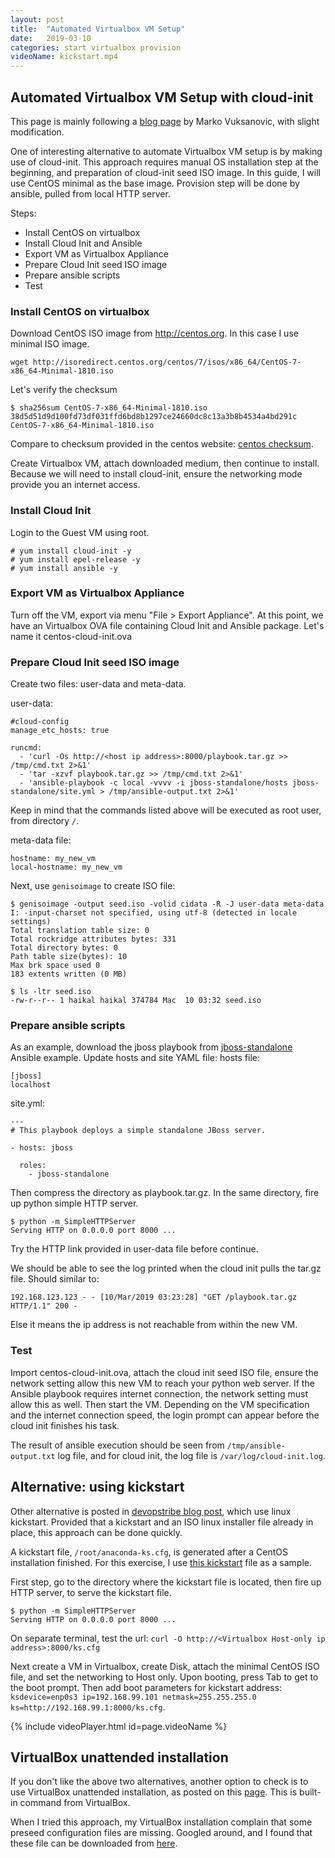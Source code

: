```yaml
---
layout: post
title:  "Automated Virtualbox VM Setup"
date:   2019-03-10
categories: start virtualbox provision
videoName: kickstart.mp4
---
```

## Automated Virtualbox VM Setup with cloud-init
This page is mainly following a [blog page] by Marko Vuksanovic, with slight modification.

One of interesting alternative to automate Virtualbox VM setup is by making use of cloud-init.
This approach requires manual OS installation step at the beginning, and preparation of cloud-init seed ISO image.
In this guide, I will use CentOS minimal as the base image. Provision step will be done by ansible, pulled from local HTTP server.

Steps:
- Install CentOS on virtualbox
- Install Cloud Init and Ansible
- Export VM as Virtualbox Appliance
- Prepare Cloud Init seed ISO image
- Prepare ansible scripts
- Test

### Install CentOS on virtualbox

Download CentOS ISO image from http://centos.org. In this case I use minimal ISO image.
```
wget http://isoredirect.centos.org/centos/7/isos/x86_64/CentOS-7-x86_64-Minimal-1810.iso
```
Let's verify the checksum
```
$ sha256sum CentOS-7-x86_64-Minimal-1810.iso 
38d5d51d9d100fd73df031ffd6bd8b1297ce24660dc8c13a3b8b4534a4bd291c  CentOS-7-x86_64-Minimal-1810.iso
```
Compare to checksum provided in the centos website: [centos checksum].

Create Virtualbox VM, attach downloaded medium, then continue to install. Because we will need to install cloud-init, ensure the networking mode provide you an internet access.

### Install Cloud Init
Login to the Guest VM using root.
```
# yum install cloud-init -y
# yum install epel-release -y
# yum install ansible -y
```

### Export VM as Virtualbox Appliance
Turn off the VM, export via menu "File > Export Appliance".
At this point, we have an Virtualbox OVA file containing Cloud Init and Ansible package. Let's name it centos-cloud-init.ova

### Prepare Cloud Init seed ISO image
Create two files: user-data and meta-data.

user-data:
```
#cloud-config
manage_etc_hosts: true

runcmd:
  - 'curl -Os http://<host ip address>:8000/playbook.tar.gz >> /tmp/cmd.txt 2>&1' 
  - 'tar -xzvf playbook.tar.gz >> /tmp/cmd.txt 2>&1'
  - 'ansible-playbook -c local -vvvv -i jboss-standalone/hosts jboss-standalone/site.yml > /tmp/ansible-output.txt 2>&1'
```
Keep in mind that the commands listed above will be executed as root user, from directory `/`.

meta-data file:
```
hostname: my_new_vm
local-hostname: my_new_vm
```

Next, use `genisoimage` to create ISO file:
```
$ genisoimage -output seed.iso -volid cidata -R -J user-data meta-data
I: -input-charset not specified, using utf-8 (detected in locale settings)
Total translation table size: 0
Total rockridge attributes bytes: 331
Total directory bytes: 0
Path table size(bytes): 10
Max brk space used 0
183 extents written (0 MB)

$ ls -ltr seed.iso 
-rw-r--r-- 1 haikal haikal 374784 Mac  10 03:32 seed.iso

```
### Prepare ansible scripts
As an example, download the jboss playbook from [jboss-standalone] Ansible example.
Update hosts and site YAML file:
hosts file:
```
[jboss]
localhost
```

site.yml:
```
---
# This playbook deploys a simple standalone JBoss server.

- hosts: jboss

  roles:
    - jboss-standalone
```

Then compress the directory as playbook.tar.gz. In the same directory, fire up python simple HTTP server.
```
$ python -m SimpleHTTPServer
Serving HTTP on 0.0.0.0 port 8000 ...
```
Try the HTTP link provided in user-data file before continue.

We should be able to see the log printed when the cloud init pulls the tar.gz file. Should similar to:
```
192.168.123.123 - - [10/Mar/2019 03:23:28] "GET /playbook.tar.gz HTTP/1.1" 200 -
```
Else it means the ip address is not reachable from within the new VM.


### Test
Import centos-cloud-init.ova, attach the cloud init seed ISO file, ensure the network setting allow this new VM to reach your python web server. If the Ansible playbook requires internet connection, the network setting must allow this as well.
Then start the VM. Depending on the VM specification and the internet connection speed, the login prompt can appear before the cloud init finishes his task.

The result of ansible execution should be seen from `/tmp/ansible-output.txt` log file, and for cloud init, the log file is `/var/log/cloud-init.log`.

## Alternative: using kickstart

Other alternative is posted in [devopstribe blog post], which use linux kickstart.
Provided that a kickstart and an ISO linux installer file already in place, this approach can be done quickly.

A kickstart file, `/root/anaconda-ks.cfg`, is generated after a CentOS installation finished. For this exercise, I use [this kickstart] file as a sample. 

First step, go to the directory where the kickstart file is located, then fire up HTTP server, to serve the kickstart file.
```
$ python -m SimpleHTTPServer
Serving HTTP on 0.0.0.0 port 8000 ...
```

On separate terminal, test the url: `curl -O http://<Virtualbox Host-only ip address>:8000/ks.cfg`

Next create a VM in Virtualbox, create Disk, attach the minimal CentOS ISO file, and set the networking to Host only.
Upon booting, press Tab to get to the boot prompt. Then add boot parameters for kickstart address: `ksdevice=enp0s3 ip=192.168.99.101 netmask=255.255.255.0 ks=http://192.168.99.1:8000/ks.cfg`.

{% include videoPlayer.html id=page.videoName %}

## VirtualBox unattended installation
If you don't like the above two alternatives, another option to check is to use VirtualBox unattended installation, as posted on this [page](https://kifarunix.com/how-to-automate-virtual-machine-installation-on-virtualbox/ ). This is built-in command from VirtualBox.

When I tried this approach, my VirtualBox installation complain that some preseed configuration files are missing. Googled around, and I found that these file can be downloaded from [here](https://www.virtualbox.org/svn/vbox/trunk/src/VBox/Main/UnattendedTemplates/).

[blog page]: https://medium.com/@mvuksano/automated-provisioning-of-virtual-machines-for-development-8a543e435f44
[centos checksum]: https://wiki.centos.org/Manuals/ReleaseNotes/CentOS7.1810?action=show&redirect=Manuals%2FReleaseNotes%2FCentOS7#head-216cf28780660383fed5b3266f31ef11ea95d18f
[jboss-standalone]: https://github.com/ansible/ansible-examples/tree/master/jboss-standalone
[this kickstart]: /files/ks.cfg
[devopstribe blog post]: https://devopstribe.it/2014/07/23/install-linux-centos-7-with-kickstart-on-virtualbox/

